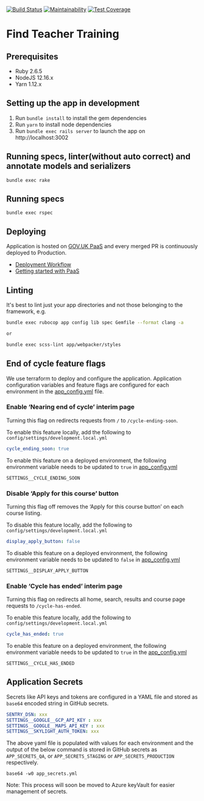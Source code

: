 [![Build Status](https://dfe-ssp.visualstudio.com/Become-A-Teacher/_apis/build/status/Find/find-teacher-training?branchName=master)](https://dfe-ssp.visualstudio.com/Become-A-Teacher/_build/latest?definitionId=296&branchName=master)
[![Maintainability](https://api.codeclimate.com/v1/badges/f97679a5f6ddaa3f8981/maintainability)](https://codeclimate.com/github/DFE-Digital/find-teacher-training/maintainability)
[![Test Coverage](https://api.codeclimate.com/v1/badges/f97679a5f6ddaa3f8981/test_coverage)](https://codeclimate.com/github/DFE-Digital/find-teacher-training/test_coverage)

# Find Teacher Training

## Prerequisites

- Ruby 2.6.5
- NodeJS 12.16.x
- Yarn 1.12.x

## Setting up the app in development

1. Run `bundle install` to install the gem dependencies
2. Run `yarn` to install node dependencies
3. Run `bundle exec rails server` to launch the app on http://localhost:3002

## Running specs, linter(without auto correct) and annotate models and serializers

```
bundle exec rake
```

## Running specs

```
bundle exec rspec
```

## Deploying

Application is hosted on [GOV.UK PaaS](https://www.cloud.service.gov.uk) and every merged PR is continuously deployed to Production.
- [Deployment Workflow](/docs/deployment.md)
- [Getting started with PaaS](/docs/paas.md)

## Linting

It's best to lint just your app directories and not those belonging to the framework, e.g.

```bash
bundle exec rubocop app config lib spec Gemfile --format clang -a

or

bundle exec scss-lint app/webpacker/styles
```

## End of cycle feature flags

We use terraform to deploy and configure the application.
Application configuration variables and feature flags are configured for each environment in the [app_config.yml](/terraform/workspace_variables/app_config.yml) file.

### Enable ‘Nearing end of cycle’ interim page
Turning this flag on redirects requests from `/` to `/cycle-ending-soon`.

To enable this feature locally, add the following to `config/settings/development.local.yml`

```yaml
cycle_ending_soon: true
```

To enable this feature on a deployed environment, the following environment variable needs to be updated to `true` in [app_config.yml](/terraform/workspace_variables/app_config.yml)

```
SETTINGS__CYCLE_ENDING_SOON
```

### Disable ‘Apply for this course’ button
Turning this flag off removes the ‘Apply for this course button’ on each course listing.

To disable this feature locally, add the following to `config/settings/development.local.yml`

```yaml
display_apply_button: false
```

To disable this feature on a deployed environment, the following environment variable needs to be updated to `false` in [app_config.yml](/terraform/workspace_variables/app_config.yml)

```
SETTINGS__DISPLAY_APPLY_BUTTON
```

### Enable ‘Cycle has ended’ interim page 

Turning this flag on redirects all home, search, results and course page requests to `/cycle-has-ended`.

To enable this feature locally, add the following to `config/settings/development.local.yml`

```yaml
cycle_has_ended: true
```

To enable this feature on a deployed environment, the following environment variable needs to be updated to `true` in the [app_config.yml](/terraform/workspace_variables/app_config.yml)

```
SETTINGS__CYCLE_HAS_ENDED
```

## Application Secrets

Secrets like API keys and tokens are configured in a YAML file and stored as `base64` encoded string in GitHub secrets.
```yaml
SENTRY_DSN: xxx
SETTINGS__GOOGLE__GCP_API_KEY : xxx
SETTINGS__GOOGLE__MAPS_API_KEY : xxx
SETTINGS__SKYLIGHT_AUTH_TOKEN: xxx
```
The above yaml file is populated with values for each environment and the output of the below command is stored in GitHub secrets as `APP_SECRETS_QA`, or `APP_SECRETS_STAGING` or `APP_SECRETS_PRODUCTION` respectively.
```shell
base64 -w0 app_secrets.yml
```
Note: This process will soon be moved to Azure keyVault for easier management of secrets.
